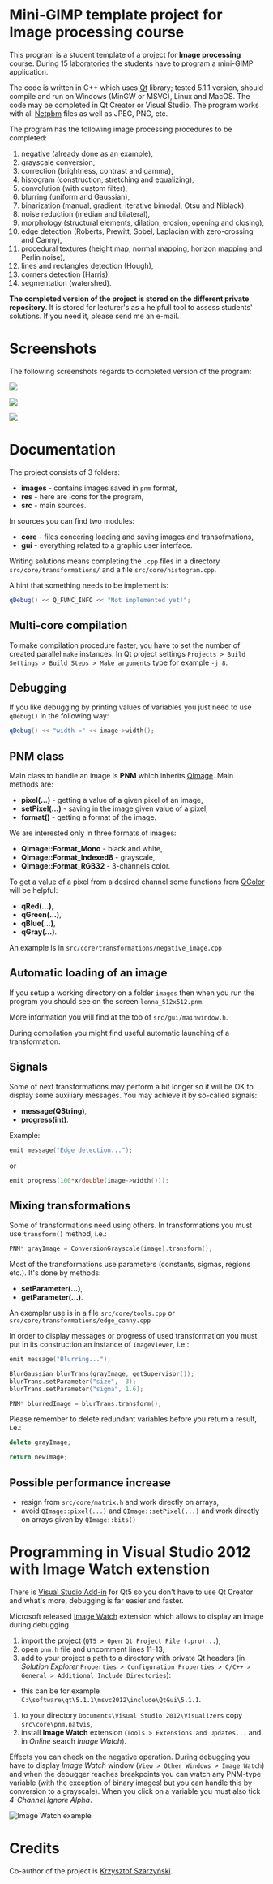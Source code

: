 # Mini-GIMP template project for Image processing course

This program is a student template of a project for **Image processing** course. During 15 laboratories the students have to program a mini-GIMP application.

The code is written in C++ which uses [Qt](https://www.qt.io) library; tested 5.1.1 version, should compile and run on Windows (MinGW or MSVC), Linux and MacOS. The code may be completed in Qt Creator or Visual Studio. The program works with all [Netpbm](http://en.wikipedia.org/wiki/Portable_anymap) files as well as JPEG, PNG, etc.

The program has the following image processing procedures to be completed:

1. negative (already done as an example),
2. grayscale conversion,
3. correction (brightness, contrast and gamma),
4. histogram (construction, stretching and equalizing),
5. convolution (with custom filter),
6. blurring (uniform and Gaussian),
7. binarization (manual, gradient, iterative bimodal, Otsu and Niblack),
8. noise reduction (median and bilateral),
9. morphology (structural elements, dilation, erosion, opening and closing),
10. edge detection (Roberts, Prewitt, Sobel, Laplacian with zero-crossing and Canny),
11. procedural textures (height map, normal mapping, horizon mapping and Perlin noise),
12. lines and rectangles detection (Hough),
13. corners detection (Harris),
14. segmentation (watershed).

**The completed version of the project is stored on the different private repository**. It is stored for lecturer's as a helpfull tool to assess students' solutions. If you need it, please send me an e-mail.

# Screenshots

The following screenshots regards to completed version of the program:

![](https://andre-wojtowicz.github.io/image-processing-project-student/screen1.png)

![](https://andre-wojtowicz.github.io/image-processing-project-student/screen2.png)

![](https://andre-wojtowicz.github.io/image-processing-project-student/screen3.png)

# Documentation

The project consists of 3 folders:
* **images** - contains images saved in `pnm` format,
* **res** - here are icons for the program,
* **src** - main sources.
 
In sources you can find two modules:
* **core** - files concering loading and saving images and transofmations,
* **gui** - everything related to a graphic user interface.
 
Writing solutions means completing the `.cpp` files in a directory `src/core/transformations/` and a file `src/core/histogram.cpp`. 

A hint that something needs to be implement is:

```cpp
qDebug() << Q_FUNC_INFO << "Not implemented yet!";
```

## Multi-core compilation

To make compilation procedure faster, you have to set the number of created parallel `make` instances. In Qt project settings `Projects > Build Settings > Build Steps > Make arguments` type for example `-j 8`.

## Debugging

If you like debugging by printing values of variables you just need to use `qDebug()` in the following way:

```cpp
qDebug() << "width =" << image->width();
```

## PNM class

Main class to handle an image is **PNM** which inherits [QImage](http://qt-project.org/doc/qt-5.1/qtgui/qimage.html). Main methods are:
 * **pixel(...)** - getting a value of a given pixel of an image,
 * **setPixel(...)** - saving in the image given value of a pixel,
 * **format()** - getting a format of the image.
 
We are interested only in three formats of images:
 * **QImage::Format_Mono** - black and white,
 * **QImage::Format_Indexed8** - grayscale,
 * **QImage::Format_RGB32** - 3-channels color.
 
To get a value of a pixel from a desired channel some functions from [QColor](http://qt-project.org/doc/qt-5.1/qtgui/qcolor.html) will be helpful:
 * **qRed(...)**,
 * **qGreen(...)**,
 * **qBlue(...)**,
 * **qGray(...)**.
 
An example is in `src/core/transformations/negative_image.cpp`

## Automatic loading of an image

If you setup a working directory on a folder `images` then when you run the program you should see on the screen `lenna_512x512.pnm`.

More information you will find at the top of `src/gui/mainwindow.h`.

During compilation you might find useful automatic launching of a transformation.
 
## Signals

Some of next transformations may perform a bit longer so it will be OK to display some auxiliary messages. You may achieve it by so-called signals:
 * **message(QString)**,
 * **progress(int)**.
 
Example:
```cpp
emit message("Edge detection...");
```

or

```cpp
emit progress(100*x/double(image->width()));
```

## Mixing transformations

Some of transformations need using others. In transformations you must use `transform()` method, i.e.:

```cpp
PNM* grayImage = ConversionGrayscale(image).transform();
```

Most of the transformations use parameters (constants, sigmas, regions etc.). It's done by methods:
 * **setParameter(...)**,
 * **getParameter(...)**.
 
An exemplar use is in a file `src/core/tools.cpp` or `src/core/transformations/edge_canny.cpp`

In order to display messages or progress of used transformation you must put in its construction an instance of `ImageViewer`, i.e.:

```cpp
emit message("Blurring...");

BlurGaussian blurTrans(grayImage, getSupervisor());
blurTrans.setParameter("size",  3);
blurTrans.setParameter("sigma", 1.6);

PNM* blurredImage = blurTrans.transform();
```

Please remember to delete redundant variables before you return a result, i.e.:

```cpp
delete grayImage;

return newImage;
```

## Possible performance increase

 * resign from `src/core/matrix.h` and work directly on arrays,
 * avoid `QImage::pixel(...)` and `QImage::setPixel(...)` and work directly on arrays given by `QImage::bits()`


# Programming in Visual Studio 2012 with Image Watch extenstion

There is [Visual Studio Add-in](https://download.qt.io/official_releases/vsaddin/) for Qt5 so you don't have to use Qt Creator and what's more, debugging is far easier and faster.

Microsoft released [Image Watch](https://visualstudiogallery.msdn.microsoft.com/e682d542-7ef3-402c-b857-bbfba714f78d) extension which allows to display an image during debugging.

1. import the project (`QT5 > Open Qt Project File (.pro)...`),
1. open `pnm.h` file and uncomment lines 11-13,
1. add to your project a path to a directory with private Qt headers (in _Solution Explorer_ `Properties > Configuration Properties > C/C++ > General > Additional Include Directories`):
 * this can be for example `C:\software\qt\5.1.1\msvc2012\include\QtGui\5.1.1`. 
1. to your directory `Documents\Visual Studio 2012\Visualizers` copy `src\core\pnm.natvis`,
1. install **Image Watch** extension (`Tools > Extensions and Updates...` and in _Online_ search _Image Watch_).

Effects you can check on the negative operation. During debugging you have to display _Image Watch_ window (`View > Other Windows > Image Watch`) and when the debugger reaches breakpoints you can watch any PNM-type variable (with the exception of binary images! but you can handle this by conversion to a grayscale). When you click on a variable you must also tick _4-Channel Ignore Alpha_.

![Image Watch example](https://andre-wojtowicz.github.io/image-processing-project-student/image-watch.png)

# Credits
Co-author of the project is [Krzysztof Szarzyński](http://quati.pl). 
